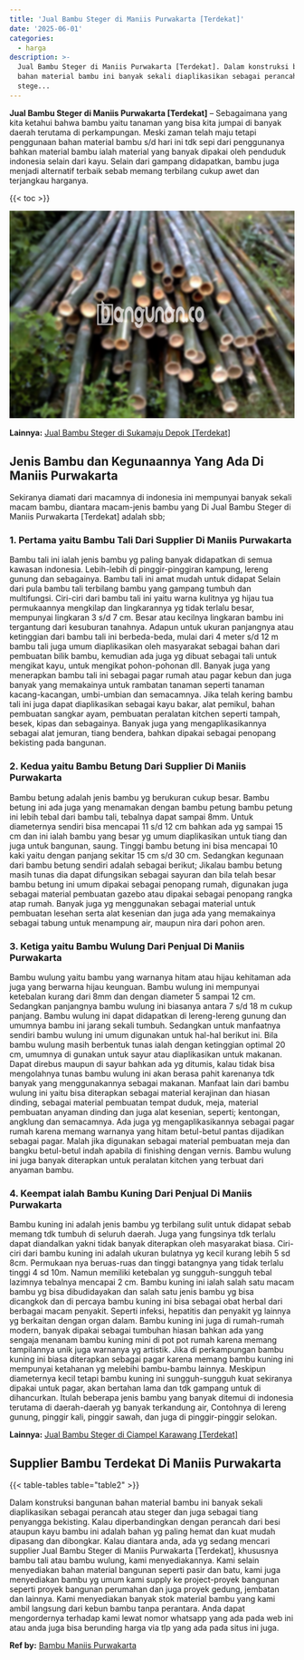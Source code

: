 ```yaml
---
title: 'Jual Bambu Steger di Maniis Purwakarta [Terdekat]'
date: '2025-06-01'
categories:
  - harga
description: >-
  Jual Bambu Steger di Maniis Purwakarta [Terdekat]. Dalam konstruksi bangunan
  bahan material bambu ini banyak sekali diaplikasikan sebagai perancah atau
  stege...
---
```


**Jual Bambu Steger di Maniis Purwakarta \[Terdekat\]** – Sebagaimana yang kita ketahui bahwa bambu yaitu tanaman yang bisa kita jumpai di banyak daerah terutama di perkampungan. Meski zaman telah maju tetapi penggunaan bahan material bambu s/d hari ini tdk sepi dari penggunanya bahkan material bambu ialah material yang banyak dipakai oleh penduduk indonesia selain dari kayu. Selain dari gampang didapatkan, bambu juga menjadi alternatif terbaik sebab memang terbilang cukup awet dan terjangkau harganya.

{{< toc >}}

![Jual Bambu Steger di Maniis Purwakarta [Terdekat]](/images/jual-bambu-tali-04.png)

**Lainnya:** [Jual Bambu Steger di Sukamaju Depok \[Terdekat\]](https://bambu.bangunan.co/jual-bambu-steger-di-sukamaju-depok-terdekat/)

## Jenis Bambu dan Kegunaannya Yang Ada Di Maniis Purwakarta

Sekiranya diamati dari macamnya di indonesia ini mempunyai banyak sekali macam bambu, diantara macam-jenis bambu yang Di Jual Bambu Steger di Maniis Purwakarta \[Terdekat\] adalah sbb;

### 1\. Pertama yaitu Bambu Tali Dari Supplier Di Maniis Purwakarta

Bambu tali ini ialah jenis bambu yg paling banyak didapatkan di semua kawasan indonesia. Lebih-lebih di pinggir-pinggiran kampung, lereng gunung dan sebagainya. Bambu tali ini amat mudah untuk didapat Selain dari pula bambu tali terbilang bambu yang gampang tumbuh dan multifungsi. Ciri-ciri dari bambu tali ini yaitu warna kulitnya yg hijau tua permukaannya mengkilap dan lingkarannya yg tidak terlalu besar, mempunyai lingkaran 3 s/d 7 cm. Besar atau kecilnya lingkaran bambu ini tergantung dari kesuburan tanahnya. Adapun untuk ukuran panjangnya atau ketinggian dari bambu tali ini berbeda-beda, mulai dari 4 meter s/d 12 m bambu tali juga umum diaplikasikan oleh masyarakat sebagai bahan dari pembuatan bilik bambu, kemudian ada juga yg dibuat sebagai tali untuk mengikat kayu, untuk mengikat pohon-pohonan dll. Banyak juga yang menerapkan bambu tali ini sebagai pagar rumah atau pagar kebun dan juga banyak yang memakainya untuk rambatan tanaman seperti tanaman kacang-kacangan, umbi-umbian dan semacamnya. Jika telah kering bambu tali ini juga dapat diaplikasikan sebagai kayu bakar, alat pemikul, bahan pembuatan sangkar ayam, pembuatan peralatan kitchen seperti tampah, besek, kipas dan sebagainya. Banyak juga yang mengaplikasikannya sebagai alat jemuran, tiang bendera, bahkan dipakai sebagai penopang bekisting pada bangunan.

### 2\. Kedua yaitu Bambu Betung Dari Supplier Di Maniis Purwakarta

Bambu betung adalah jenis bambu yg berukuran cukup besar. Bambu betung ini ada juga yang menamakan dengan bambu petung bambu petung ini lebih tebal dari bambu tali, tebalnya dapat sampai 8mm. Untuk diameternya sendiri bisa mencapai 11 s/d 12 cm bahkan ada yg sampai 15 cm dan ini ialah bambu yang besar yg umum diaplikasikan untuk tiang dan juga untuk bangunan, saung. Tinggi bambu betung ini bisa mencapai 10 kaki yaitu dengan panjang sekitar 15 cm s/d 30 cm. Sedangkan kegunaan dari bambu betung sendiri adalah sebagai berikut; Jikalau bambu betung masih tunas dia dapat difungsikan sebagai sayuran dan bila telah besar bambu betung ini umum dipakai sebagai penopang rumah, digunakan juga sebagai material pembuatan gazebo atau dipakai sebagai penopang rangka atap rumah. Banyak juga yg menggunakan sebagai material untuk pembuatan lesehan serta alat kesenian dan juga ada yang memakainya sebagai tabung untuk menampung air, maupun nira dari pohon aren.

### 3\. Ketiga yaitu Bambu Wulung Dari Penjual Di Maniis Purwakarta

Bambu wulung yaitu bambu yang warnanya hitam atau hijau kehitaman ada juga yang berwarna hijau keunguan. Bambu wulung ini mempunyai ketebalan kurang dari 8mm dan dengan diameter 5 sampai 12 cm. Sedangkan panjangnya bambu wulung ini biasanya antara 7 s/d 18 m cukup panjang. Bambu wulung ini dapat didapatkan di lereng-lereng gunung dan umumnya bambu ini jarang sekali tumbuh. Sedangkan untuk manfaatnya sendiri bambu wulung ini umum digunakan untuk hal-hal berikut ini. Bila bambu wulung masih berbentuk tunas ialah dengan ketinggian optimal 20 cm, umumnya di gunakan untuk sayur atau diaplikasikan untuk makanan. Dapat direbus maupun di sayur bahkan ada yg ditumis, kalau tidak bisa mengolahnya tunas bambu wulung ini akan berasa pahit karenanya tdk banyak yang menggunakannya sebagai makanan. Manfaat lain dari bambu wulung ini yaitu bisa diterapkan sebagai material kerajinan dan hiasan dinding, sebagai material pembuatan tempat duduk, meja, material pembuatan anyaman dinding dan juga alat kesenian, seperti; kentongan, angklung dan semacamnya. Ada juga yg mengaplikasikannya sebagai pagar rumah karena memang warnanya yang hitam betul-betul pantas dijadikan sebagai pagar. Malah jika digunakan sebagai material pembuatan meja dan bangku betul-betul indah apabila di finishing dengan vernis. Bambu wulung ini juga banyak diterapkan untuk peralatan kitchen yang terbuat dari anyaman bambu.

### 4\. Keempat ialah Bambu Kuning Dari Penjual Di Maniis Purwakarta

Bambu kuning ini adalah jenis bambu yg terbilang sulit untuk didapat sebab memang tdk tumbuh di seluruh daerah. Juga yang fungsinya tdk terlalu dapat diandalkan yakni tidak banyak diterapkan oleh masyarakat biasa. Ciri-ciri dari bambu kuning ini adalah ukuran bulatnya yg kecil kurang lebih 5 sd 8cm. Permukaan nya beruas-ruas dan tinggi batangnya yang tidak terlalu tinggi 4 sd 10m. Namun memiliki ketebalan yg sungguh-sungguh tebal lazimnya tebalnya mencapai 2 cm. Bambu kuning ini ialah salah satu macam bambu yg bisa dibudidayakan dan salah satu jenis bambu yg bisa dicangkok dan di percaya bambu kuning ini bisa sebagai obat herbal dari berbagai macam penyakit. Seperti infeksi, hepatitis dan penyakit yg lainnya yg berkaitan dengan organ dalam. Bambu kuning ini juga di rumah-rumah modern, banyak dipakai sebagai tumbuhan hiasan bahkan ada yang sengaja menanam bambu kuning mini di pot pot rumah karena memang tampilannya unik juga warnanya yg artistik. Jika di perkampungan bambu kuning ini biasa diterapkan sebagai pagar karena memang bambu kuning ini mempunyai ketahanan yg melebihi bambu-bambu lainnya. Meskipun diameternya kecil tetapi bambu kuning ini sungguh-sungguh kuat sekiranya dipakai untuk pagar, akan bertahan lama dan tdk gampang untuk di dihancurkan. Itulah beberapa jenis bambu yang banyak ditemui di indonesia terutama di daerah-daerah yg banyak terkandung air, Contohnya di lereng gunung, pinggir kali, pinggir sawah, dan juga di pinggir-pinggir selokan.

**Lainnya:** [Jual Bambu Steger di Ciampel Karawang \[Terdekat\]](https://bambu.bangunan.co/jual-bambu-steger-di-ciampel-karawang-terdekat/)

## Supplier Bambu Terdekat Di Maniis Purwakarta

{{< table-tables table="table2" >}}

Dalam konstruksi bangunan bahan material bambu ini banyak sekali diaplikasikan sebagai perancah atau steger dan juga sebagai tiang penyangga bekisting. Kalau diperbandingkan dengan perancah dari besi ataupun kayu bambu ini adalah bahan yg paling hemat dan kuat mudah dipasang dan dibongkar. Kalau diantara anda, ada yg sedang mencari supplier Jual Bambu Steger di Maniis Purwakarta \[Terdekat\], khususnya bambu tali atau bambu wulung, kami menyediakannya. Kami selain menyediakan bahan material bangunan seperti pasir dan batu, kami juga menyediakan bambu yg umum kami supply ke project-proyek bangunan seperti proyek bangunan perumahan dan juga proyek gedung, jembatan dan lainnya. Kami menyediakan banyak stok material bambu yang kami ambil langsung dari kebun bambu tanpa perantara. Anda dapat mengordernya terhadap kami lewat nomor whatsapp yang ada pada web ini atau anda juga bisa berunding harga via tlp yang ada pada situs ini juga.

**Ref by:** [Bambu Maniis Purwakarta](https://id.wikipedia.org/wiki/Bambu)
